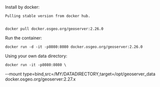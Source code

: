 Install by docker:


    Pulling stable version from docker hub.


    docker pull docker.osgeo.org/geoserver:2.26.0

Run the container:

    docker run -d -it -p8080:8080 docker.osgeo.org/geoserver:2.26.0

Using your own data directory:

    docker run -it -p8080:8080 \
  --mount type=bind,src=/MY/DATADIRECTORY,target=/opt/geoserver_data \
  docker.osgeo.org/geoserver:2.27.x